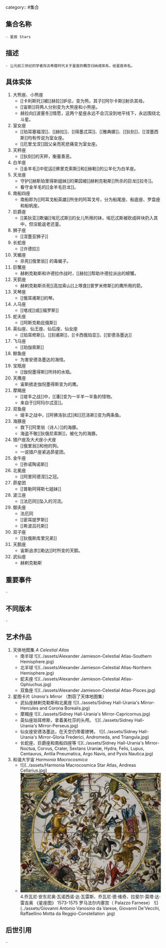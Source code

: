 category:: #集合
## 集合名称
	- 星辰 Stars
## 描述
	- 公元前三世纪的学者将古希腊时代关于星座的概念归纳成体系，给星座命名。
## 具体实体
1. 大熊座、小熊座
   -  [[卡利斯托]]被[[赫拉]]妒忌，变为熊。其子[[阿尔卡斯]]射杀其母。
   -  [[宙斯]]将两人分别变为大熊座和小熊座。
   -  赫拉向[[波塞冬]]情愿，这两个星座永远不会沉没到地平线下，永远围绕北斗星。
2. 室女座
   -  [[珀耳塞福涅]]、[[赫拉]]、[[得墨忒耳]]、[[雅典娜]]、[[狄刻]]、[[涅墨西斯]]均有传说为室女座。
   -  [[厄里戈涅]]因父亲而死悲痛变为室女座。
3. 天秤座
   - [[狄刻]]的天秤，衡量善恶。
4. 白羊座
   - [[金羊毛]]中驼运[[佛里克索斯]]和[[赫勒]]的公羊化为白羊座。
5. 天龙座
    - 守护[[赫斯珀里得斯姐妹]]的果园被[[赫剌克勒斯]]所杀的巨龙[[拉冬]]。
    - 看守金羊毛的[[金羊毛巨龙]]。
6. 南船四座
    - 南船即为[[阿耳戈船英雄]]所坐的阿耳戈号，分为船尾座、船底座、罗盘座和船帆座。
7. 巨爵座
    - [[美狄亚]]欺骗[[埃厄忒斯]]的女儿所用的钵，埃厄忒斯被砍成碎块扔入其中，但没能返老还童。
8. 狮子座
    - [[涅墨亚狮子]]
9. 长蛇座
    - [[许德拉]]
10. 天蝎座
    - 杀死[[俄里翁]] 的毒蝎子。
11. 巨蟹座
    - 赫剌克勒斯和许德拉作战时，[[赫拉]]帮助许德拉派出的螃蟹。
12. 天箭座
    - 赫剌克勒斯杀死[[高加索山]]上啄食[[普罗米修斯]]的鹰所用的箭。
14. 天琴座
    - [[俄耳甫斯]]的琴。
15. 人马座
    - [[喀戎]]或[[福罗斯]]
16. 蛇夫座
    - [[阿斯克勒庇俄斯]]
17. 英仙座、仙王座、仙后座、仙女座
    - [[珀耳修斯]]、[[刻甫斯]]、[[卡西俄珀亚]]、[[安德洛墨达]]
18. 飞马座
    - [[珀伽索斯]]
19. 鲸鱼座
    - 为害安德洛墨达的海怪。
20. 宝瓶座
    - [[伽倪墨得斯]]所持的水瓶。
21. 天鹰座
    - 宙斯掳走伽倪墨得斯变为的鹰。
22. 摩羯座
    - [[堤丰之战]]中，[[潘]]变为一半羊一半鱼的怪物。
    - 来自于[[阿玛尔忒亚]]。
23. 双鱼座
    - 堤丰之战中，[[阿佛洛狄忒]]和[[厄洛斯]]变为两条鱼。
24. 海豚座
    - 救下[[阿里翁（诗人）]]的海豚。
    - 海盗不敬[[狄俄尼索斯]]，被化为的海豚。
25. 猎户座及大犬座小犬座
    - [[俄里翁]]和他的狗。
    - 一说猎户座紧追昴星团。
26. 金牛座
    - [[弥诺陶诺斯]]
27. 北冕座
    - [[阿里阿德涅]]之冠。
28. 昴星团
    - [[普勒阿得斯七姐妹]]
29. 波江座
    - [[法厄同]]坠入的河流。
30. 御夫座
    - 法厄同
    - [[密耳提罗斯]]
    - [[希波吕托斯]]
31. 双子座
    - [[狄俄斯库里兄弟]]
32. 天鹅座
    - 宙斯追求[[勒达]]时所变的天鹅。
33. 武仙座
    - 赫剌克勒斯
## 重要事件
	-
## 不同版本
	-
## 艺术作品
1. 天体地图集 _A Celestial Atlas_
   - 南半球
    ![](../assets/Alexander Jamieson-Celestial Atlas-Southern Hemisphere.jpg)
   - 北半球
    ![](../assets/Alexander Jamieson-Celestial Atlas-Northern Hemisphere.jpg)
   - 蛇夫座
    ![](../assets/Alexander Jamieson-Celestial Atlas-Ophiuchus.jpg)
   - 双鱼座
    ![](../assets/Alexander Jamieson-Celestial Atlas-Pisces.jpg)
2. 星图卡片 _Urania's Mirror_ （剽窃了天体地图集）
   - 武仙座赫剌克勒斯和北冕座
    ![](../assets/Sidney Hall-Urania's Mirror-Hercules and Corona Borealis.jpg)
   - 摩羯座
    ![](../assets/Sidney Hall-Urania's Mirror-Capricornus.jpg)
   - 英仙座珀耳修斯，拿着美杜莎的头颅。
    ![](../assets/Sidney Hall-Urania's Mirror-Perseus.jpg)
   - 仙女座安德洛墨达，在天空仍带着镣铐。
    ![](../assets/Sidney Hall-Urania's Mirror-Gloria Frederici, Andromeda, and Triangula.jpg)
   - 长蛇座、巨爵座和南船四座等
    ![](../assets/Sidney Hall-Urania's Mirror-Noctua, Corvus, Crater, Sextans Uraniæ, Hydra, Felis, Lupus, Centaurus, Antlia Pneumatica, Argo Navis, and Pyxis Nautica.jpg)
 3. 和谐大宇宙 _Harmonia Macrocosmica_
    -  ![](../assets/Harmonia Macrocosmica Star Atlas, Andreas Cellarius.jpg)
    -  ![](../assets/Atlas_Coelestis_seu_Harmonia_Macrocosmica_(Celestial_Atlas).jpg)
 4.乔瓦尼·安东尼奥·瓦诺西诺·达·瓦雷斯、乔瓦尼·德·维奇、拉斐尔·莫塔·达·雷吉奥 《星座图》 1573-1575 罗马法尔内塞宫（  Palazzo Farnese）
  ![](../assets/Giovanni Antonio Vanosino da Varese, Giovanni De'Vecchi, Raffaellino Motta da Reggio-Constellation .jpg)
## 后世引用
	-
